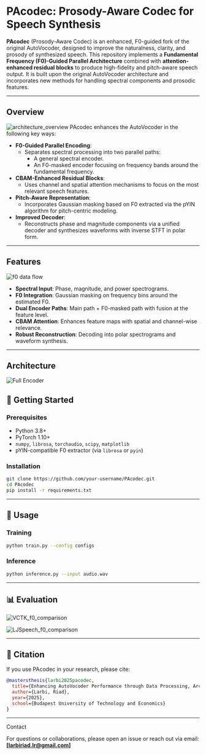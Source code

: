
# PAcodec: Prosody-Aware Codec for Speech Synthesis

**PAcodec** (Prosody-Aware Codec) is an enhanced, F0-guided fork of the original AutoVocoder, designed to improve the naturalness, clarity, and prosody of synthesized speech. This repository implements a **Fundamental Frequency (F0)-Guided Parallel Architecture** combined with **attention-enhanced residual blocks** to produce high-fidelity and pitch-aware speech output. It is built upon the original AutoVocoder architecture and incorporates new methods for handling spectral components and prosodic features.

---


##  Overview
![architecture_overview](https://github.com/user-attachments/assets/00da8497-7a43-4280-9b5e-ca757becbae8)
PAcodec enhances the AutoVocoder in the following key ways:

- **F0-Guided Parallel Encoding**:
  - Separates spectral processing into two parallel paths:
    - A general spectral encoder.
    - An F0-masked encoder focusing on frequency bands around the fundamental frequency.
- **CBAM-Enhanced Residual Blocks**:
  - Uses channel and spatial attention mechanisms to focus on the most relevant speech features.
- **Pitch-Aware Representation**:
  - Incorporates Gaussian masking based on F0 extracted via the pYIN algorithm for pitch-centric modeling.
- **Improved Decoder**:
  - Reconstructs phase and magnitude components via a unified decoder and synthesizes waveforms with inverse STFT in polar form.

---

##  Features
![f0 data flow](https://github.com/user-attachments/assets/2e2ac8d5-53e9-446d-ab94-b2afa57c9111)

- **Spectral Input**: Phase, magnitude, and power spectrograms.
- **F0 Integration**: Gaussian masking on frequency bins around the estimated F0.
- **Dual Encoder Paths**: Main path + F0-masked path with fusion at the feature level.
- **CBAM Attention**: Enhances feature maps with spatial and channel-wise relevance.
- **Robust Reconstruction**: Decoding into polar spectrograms and waveform synthesis.

---

##  Architecture

![Full Encoder](https://github.com/user-attachments/assets/0889f66a-f72e-4735-b051-f1f216650854)

## 🏁 Getting Started

### Prerequisites

- Python 3.8+
- PyTorch 1.10+
- `numpy`, `librosa`, `torchaudio`, `scipy`, `matplotlib`
- pYIN-compatible F0 extractor (via `librosa` or `pyin`)

### Installation

```bash
git clone https://github.com/your-username/PAcodec.git
cd PAcodec
pip install -r requirements.txt
```

---

## 🔧 Usage

### Training

```bash
python train.py --config configs
```

### Inference

```bash
python inference.py --input audio.wav 
```

---

## 📊 Evaluation

![VCTK_f0_comparison](https://github.com/user-attachments/assets/b181901f-63ef-4181-8195-f5e0f5764070)

![LJSpeech_f0_comparison](https://github.com/user-attachments/assets/77013917-346f-43c9-93bd-e80a9bc44651)




---

## 📝 Citation

If you use PAcodec in your research, please cite:

```bibtex
@mastersthesis{larbi2025pacodec,
  title={Enhancing AutoVocoder Performance through Data Processing, Architecture Optimization, and Robustness in Text-to-Speech Systems},
  author={Larbi, Riad},
  year={2025},
  school={Budapest University of Technology and Economics}
}
```

---

Contact

For questions or collaborations, please open an issue or reach out via email: **[larbiriad.lr@gmail.com]**
